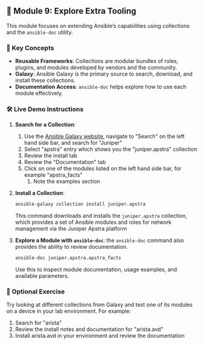 


## 🧱 Module 9: Explore Extra Tooling

This module focuses on extending Ansible’s capabilities using collections and the `ansible-doc` utility.

### 📌 Key Concepts

- **Reusable Frameworks**: Collections are modular bundles of roles, plugins, and modules developed by vendors and the community.
- **Galaxy**: Ansible Galaxy is the primary source to search, download, and install these collections.
- **Documentation Access**: `ansible-doc` helps explore how to use each module effectively.

### 🛠️ Live Demo Instructions

1. **Search for a Collection**:  
   1. Use the [Ansible Galaxy website](https://galaxy.ansible.com), navigate to "Search" on the left hand side bar, and search for "Juniper"
   2. Select "apstra" entry which shows you the "juniper.apstra" collection
   3. Review the install tab
   4. Review the "Documentation" tab
   5. Click on one of the modules listed on the left hand side bar, for example "apstra_facts"
      1. Note the examples section
2. **Install a Collection**:
   ```bash
   ansible-galaxy collection install juniper.apstra
   ```
   This command downloads and installs the `juniper.apstra` collection, which provides a set of Ansible modules and roles for network management via the Juniper Apstra platform

3. **Explore a Module with `ansible-doc`**:
   the `ansible-doc` command also provides the ability to review documentation.
   ```bash
   ansible-doc juniper.apstra.apstra_facts
   ```
   Use this to inspect module documentation, usage examples, and available parameters.

### 🧪 Optional Exercise

Try looking at different collections from Galaxy and test one of its modules on a device in your lab environment. For example:

1. Search for "arista"
2. Review the install notes and documentation for "arista.avd"
3. Install arista.avd in your environment and review the documentation